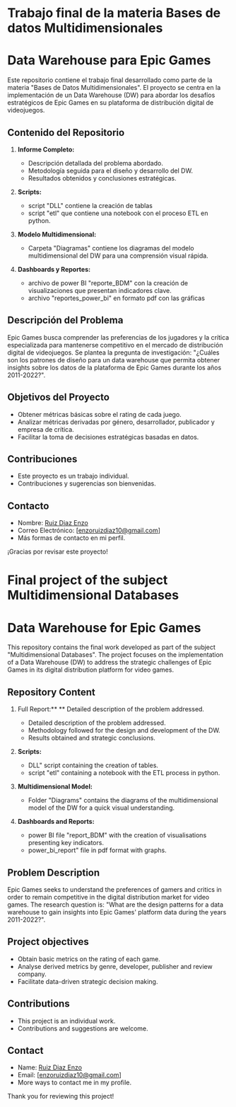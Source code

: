 # Trabajo final de la materia Bases de datos Multidimensionales
# Data Warehouse para Epic Games

Este repositorio contiene el trabajo final desarrollado como parte de la materia "Bases de Datos Multidimensionales". El proyecto se centra en la implementación de un Data Warehouse (DW) para abordar los desafíos estratégicos de Epic Games en su plataforma de distribución digital de videojuegos.

## Contenido del Repositorio

1. **Informe Completo:**
   - Descripción detallada del problema abordado.
   - Metodología seguida para el diseño y desarrollo del DW.
   - Resultados obtenidos y conclusiones estratégicas.

2. **Scripts:**
   - script "DLL" contiene la creación de tablas
   - script "etl" que contiene una notebook con el proceso ETL en python.

3. **Modelo Multidimensional:**
   - Carpeta "Diagramas" contiene los diagramas del modelo multidimensional del DW para una comprensión visual rápida.

4. **Dashboards y Reportes:**
   - archivo de power BI "reporte_BDM" con la creación de visualizaciones que presentan indicadores clave.
   - archivo "reportes_power_bi" en formato pdf con las gráficas

## Descripción del Problema

Epic Games busca comprender las preferencias de los jugadores y la crítica especializada para mantenerse competitivo en el mercado de distribución digital de videojuegos. Se plantea la pregunta de investigación: "¿Cuáles son los patrones de diseño para un data warehouse que permita obtener insights sobre los datos de la plataforma de Epic Games durante los años 2011-2022?".

## Objetivos del Proyecto

- Obtener métricas básicas sobre el rating de cada juego.
- Analizar métricas derivadas por género, desarrollador, publicador y empresa de crítica.
- Facilitar la toma de decisiones estratégicas basadas en datos.


   
## Contribuciones 

- Este proyecto es un trabajo individual.
- Contribuciones y sugerencias son bienvenidas.

## Contacto

- Nombre: [Ruiz Diaz Enzo](https://github.com/EnzoRD) 
- Correo Electrónico: [enzoruizdiaz10@gmail.com]
- Más formas de contacto en mi perfil.

¡Gracias por revisar este proyecto!
# Final project of the subject Multidimensional Databases
# Data Warehouse for Epic Games

This repository contains the final work developed as part of the subject "Multidimensional Databases". The project focuses on the implementation of a Data Warehouse (DW) to address the strategic challenges of Epic Games in its digital distribution platform for video games.

## Repository Content

1. Full Report:** ** Detailed description of the problem addressed.
   - Detailed description of the problem addressed.
   - Methodology followed for the design and development of the DW.
   - Results obtained and strategic conclusions.

2. **Scripts:**
   - DLL" script containing the creation of tables.
   - script "etl" containing a notebook with the ETL process in python.

3. **Multidimensional Model:**
   - Folder "Diagrams" contains the diagrams of the multidimensional model of the DW for a quick visual understanding.

4. **Dashboards and Reports:**
   - power BI file "report_BDM" with the creation of visualisations presenting key indicators.
   - power_bi_report" file in pdf format with graphs.

## Problem Description

Epic Games seeks to understand the preferences of gamers and critics in order to remain competitive in the digital distribution market for video games. The research question is: "What are the design patterns for a data warehouse to gain insights into Epic Games' platform data during the years 2011-2022?".

## Project objectives

- Obtain basic metrics on the rating of each game.
- Analyse derived metrics by genre, developer, publisher and review company.
- Facilitate data-driven strategic decision making.


   
## Contributions 

- This project is an individual work.
- Contributions and suggestions are welcome.

## Contact

- Name: [Ruiz Diaz Enzo](https://github.com/EnzoRD) 
- Email: [enzoruizdiaz10@gmail.com]
- More ways to contact me in my profile.

Thank you for reviewing this project!
